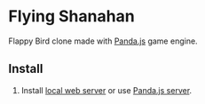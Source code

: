 # Flying Shanahan

Flappy Bird clone made with [Panda.js](http://github.com/ekelokorpi/panda.js) game engine.

## Install

1) Install [local web server](http://phaser.io/getting-started-js2.php) or use [Panda.js server](https://github.com/ekelokorpi/panda.js-server).

